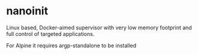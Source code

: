 # nanoinit
Linux based, Docker-aimed supervisor with very low memory footprint and full control of targeted applications.

For Alpine it requires argp-standalone to be installed
